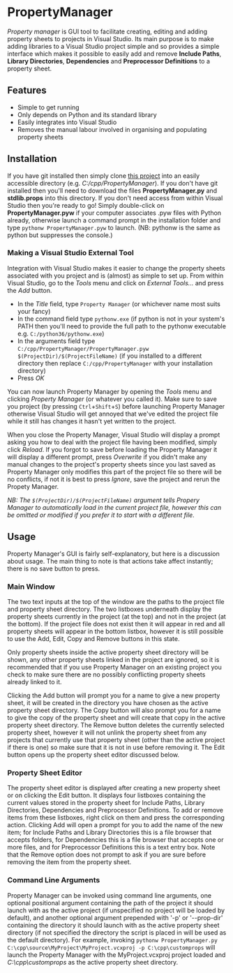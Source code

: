 # PropertyManager

_Property manager_ is  GUI tool to facilitate creating, editing and adding property sheets to projects in Visual Studio. Its main purpose is to make adding libraries to a Visual Studio project simple and so provides a simple interface which makes it possible to easily add and remove **Include Paths**, **Library Directories**, **Dependencies** and **Preprocessor Definitions** to a property sheet.

## Features
* Simple to get running
* Only depends on Python and its standard library
* Easily integrates into Visual Studio
* Removes the manual labour involved in organising and populating property sheets

## Installation
If you have git installed then simply clone [this project](https://github.com/dominicprice/PropertyManager) into an easily accessible directory (e.g. _C:/cpp/PropertyManager_). If you don't have git installed then you'll need to download the files **PropertyManager.py** and **stdlib.props** into this directory. If you don't need access from within Visual Studio then you're ready to go! Simply double-click on **PropertyManager.pyw** if your computer associates .pyw files with Python already, otherwise launch a command prompt in the installation folder and type `pythonw PropertyManager.pyw` to launch. (NB: pythonw is the same as python but suppresses the console.)

### Making a Visual Studio External Tool
Integration with Visual Studio makes it easier to change the property sheets associated with you project and is (almost) as simple to set up. From within Visual Studio, go to the _Tools_ menu and click on _External Tools..._ and press the _Add_ button. 
* In the _Title_ field, type `Property Manager` (or whichever name most suits your fancy)
* In the command field type `pythonw.exe` (if python is not in your system's PATH then you'll need to provide the full path to the pythonw executable e.g. `C:/python36/pythonw.exe`)
* In the arguments field type `C:/cpp/PropertyManager/PropertyManager.pyw $(ProjectDir)/$(ProjectFileName)` (if you installed to a different directory then replace `C:/cpp/PropertyManager` with your installation directory)
* Press _OK_

You can now launch Property Manager by opening the _Tools_ menu and clicking _Property Manager_ (or whatever you called it). Make sure to save you project (by pressing `Ctrl`+`Shift`+`S`) before launching Property Manager otherwise Visual Studio will get annoyed that we've edited the project file while it still has changes it hasn't yet written to the project.

When you close the Property Manager, Visual Studio will display a prompt asking you how to deal with the project file having been modified, simply click _Reload_. If you forgot to save before loading the Property Manager it will display a different prompt, press _Overwrite_ if you didn't make any manual changes to the project's property sheets since you last saved as Property Manager only modifies this part of the project file so there will be no conflicts, if not it is best to press _Ignore_, save the project and rerun the Propety Manager.

_NB: The `$(ProjectDir)/$(ProjectFileName)` argument tells Propery Manager to automatically load in the current project file, however this can be omitted or modified if you prefer it to start with a different file._

## Usage
Property Manager's GUI is fairly self-explanatory, but here is a discussion about usage. The main thing to note is that actions take affect instantly; there is no save button to press.
### Main Window
The two text inputs at the top of the window are the paths to the project file and property sheet directory. The two listboxes underneath display the property sheets currently in the project (at the top) and not in the project (at the bottom). If the project file does not exist then it will appear in red and all property sheets will appear in the bottom listbox, however it is still possible to use the Add, Edit, Copy and Remove buttons in this state.

Only property sheets inside the active property sheet directory will be shown, any other property sheets linked in the project are ignored, so it is recommended that if you use Property Manager on an existing project you check to make sure there are no possibly conflicting property sheets already linked to it.

Clicking the Add button will prompt you for a name to give a new property sheet, it will be created in the directory you have chosen as the active property sheet directory. The Copy button will also prompt you for a name to give the copy of the property sheet and will create that copy in the active property sheet directory. The Remove button deletes the currently selected property sheet, however it will not unlink the property sheet from any projects that currently use that property sheet (other than the active project if there is one) so make sure that it is not in use before removing it. The Edit button opens up the property sheet editor discussed below.
### Property Sheet Editor
The property sheet editor is displayed after creating a new property sheet or on clicking the Edit button. It displays four listboxes containing the current values stored in the property sheet for Include Paths, Library Directories, Dependencies and Preprocessor Definitions. To add or remove items from these listboxes, right click on them and press the corresponding action. Clicking Add will open a prompt for you to add the name of the new item; for Include Paths and Library Directories this is a file browser that accepts folders, for Dependencies this is a file browser that accepts one or more files, and for Preprocessor Definitions this is a text entry box. Note that the Remove option does not prompt to ask if you are sure before removing the item from the property sheet.
### Command Line Arguments
Property Manager can be invoked using command line arguments, one optional positional argument containing the path of the project it should launch with as the active project (if unspecified no project will be loaded by default), and another optional argument prepended with '-p' or '--prop-dir' containing the directory it should launch with as the active property  sheet directory (if not specified the directory the script is placed in will be used as the default directory). For example, invoking `pythonw PropertyManager.py C:\cpp\source\MyProject\MyProject.vcxproj -p C:\cpp\customprops` will launch the Property Manager with the MyProject.vcxproj project loaded and _C:\cpp\customprops_ as the active property sheet directory.